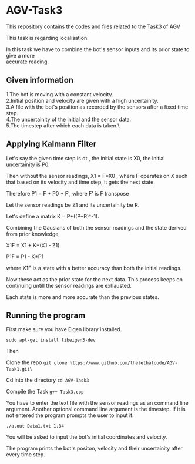 # AGV-Task3

This repository contains the codes and files related to the Task3 of AGV

This task is regarding localisation.

In this task we have to combine the bot's sensor inputs and its prior state to  give a more\
accurate reading.

## Given information

1.The bot is moving with a constant velocity.\
2.Initial position and velocity are given with a high uncertainity.\
3.A file with the bot's position as recorded by the sensors after a fixed time step.\
4.The uncertainity of the initial and the sensor data.\
5.The timestep after which each data is taken.\

## Applying Kalmann Filter

Let's say the given time step is dt , the initial state is X0, the initial uncertainity is P0.

Then without the sensor readings, X1 = F*X0 , where F operates on X such that based on its velocity and time step, it gets the next state.  

Therefore P1 = F * P0 \* F', where F' is F transpose

Let the sensor readings be Z1 and its uncertainity be R.

Let's define a matrix K = P*((P+R)^-1).

Combining the Gausians of both the sensor readings and the state derived from prior knowledge,

X1F = X1 + K*(X1 - Z1)

P1F = P1 - K*P1

where X1F is a state with a better accuracy than both the initial readings.

Now these act as the prior state for the next data. This process keeps on continuing untill the sensor readings are exhausted.

Each state is more and more accurate than the previous states.

## Running the program

First make sure you have Eigen library installed.

`sudo apt-get install libeigen3-dev`

Then

Clone the repo
`git clone https://www.github.com/thelethalcode/AGV-Task1.git`\

Cd into the directory
`cd AGV-Task3`

Compile the Task
`g++ Task3.cpp`

You have to enter the text file with the sensor readings as an command line argument. Another optional command line argument is the timestep. If it is not entered the program prompts the user to input it.

`./a.out Data1.txt 1.34`

You will be asked to input the bot's initial coordinates and velocity.

The program prints the bot's positon, velocity and their uncertainity after every time step.
